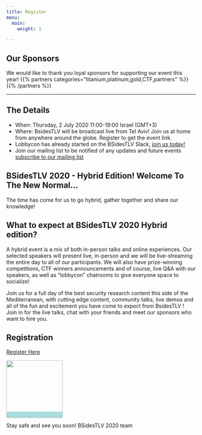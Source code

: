 ```yaml
---
title: Register
menu:
  main:
    weight: 1

---
```




## Our Sponsors
We would like to thank you loyal sponsors for supporting our event this year!
{{% partners categories="titanium,platinum,gold,CTF,partners" %}}
{{% /partners %}}

---

## The Details
- When: Thursday, 2 July 2020 11:00-19:00 Israel (GMT+3)
- Where: BsidesTLV will be broadcast live from Tel Aviv! Join us at home from anywhere around the globe. Register  to get the event link.
- Lobbycon has already started on the BSidesTLV Slack, [join us today!](https://join.slack.com/t/bsidestlv/shared_invite/zt-ezz7de5w-zKO_PyubEBs2_UDIssDw8A)
- Join our mailing list to be notified of any updates and future events
<a class="btn primary" href="https://e.bsidestlv.com/subscription/lGCnPUft?locale=en-US" target="_blank" style="width: 300px; font-size: 0.875rem">subscribe to our mailing list</a>

## BSidesTLV 2020 - Hybrid Edition! Welcome To The New Normal...

The time has come for us to go hybrid, gather together and share our knowledge!

## What to expect at BSidesTLV 2020 Hybrid edition?

A hybrid event is a mix of both in-person talks and online experiences. Our selected speakers will present live, in-person and we will be live-streaming the entire day to all of our participants. We will also have prize-winning competitions, CTF winners announcements and of course, live Q&A with our speakers, as well as “lobbycon” chatrooms to give everyone space to socialize!

Join us for a full day of the best security research content this side of the Mediterranean, with cutting edge content, community talks, live demos and all of the fun and excitement you have come to expect from BsidesTLV ! Join in for the live talks, chat with your friends and meet our sponsors who want to hire you.

## Registration
<!-- - Check this page for registration link - [BSidesTLV 2020 Registration](https://tickets.bsidestlv.com/bsidestlv/2020/) -->

<!-- <a class="btn primary" href="https://tickets.bsidestlv.com/bsidestlv/2020/" target="blank">Registration</a> -->

<a class="btn primary" href="https://tickets.bsidestlv.com/bsidestlv/2020" target="_blank" style="width: 500px">
  Register Here
</a>
<p>
<a class="btn primary" href="https://join.slack.com/t/bsidestlv/shared_invite/zt-ezz7de5w-zKO_PyubEBs2_UDIssDw8A" target="_blank" style="background-color: #add; width: 200px;">
  <img src="https://upload.wikimedia.org/wikipedia/commons/thumb/3/33/Slack_Logo_2019.svg/1280px-Slack_Logo_2019.svg.png" style="width:150px">
</a>

<p>
Stay safe and see you soon! BSidesTLV 2020 team
